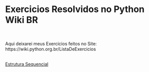 <h1> Exercicios Resolvidos no Python Wiki BR </h1>
<br>
<p> Aqui deixarei meus Exercicios feitos no Site: https://wiki.python.org.br/ListaDeExercicios </p>
<br>
<a href="https://wiki.python.org.br/EstruturaSequencial" target="_blank"> Estrutura Sequencial </a>
